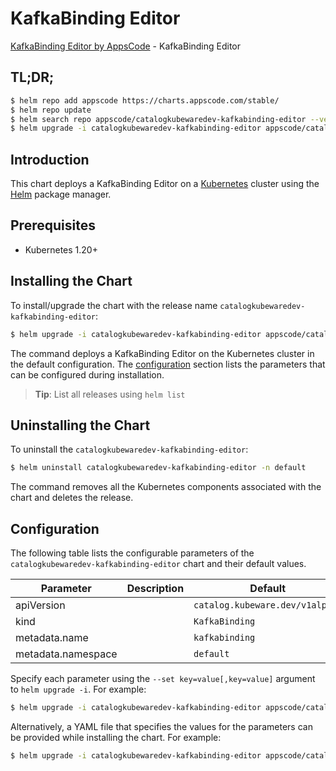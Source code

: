 # KafkaBinding Editor

[KafkaBinding Editor by AppsCode](https://byte.builders) - KafkaBinding Editor

## TL;DR;

```bash
$ helm repo add appscode https://charts.appscode.com/stable/
$ helm repo update
$ helm search repo appscode/catalogkubewaredev-kafkabinding-editor --version=v0.22.0
$ helm upgrade -i catalogkubewaredev-kafkabinding-editor appscode/catalogkubewaredev-kafkabinding-editor -n default --create-namespace --version=v0.22.0
```

## Introduction

This chart deploys a KafkaBinding Editor on a [Kubernetes](http://kubernetes.io) cluster using the [Helm](https://helm.sh) package manager.

## Prerequisites

- Kubernetes 1.20+

## Installing the Chart

To install/upgrade the chart with the release name `catalogkubewaredev-kafkabinding-editor`:

```bash
$ helm upgrade -i catalogkubewaredev-kafkabinding-editor appscode/catalogkubewaredev-kafkabinding-editor -n default --create-namespace --version=v0.22.0
```

The command deploys a KafkaBinding Editor on the Kubernetes cluster in the default configuration. The [configuration](#configuration) section lists the parameters that can be configured during installation.

> **Tip**: List all releases using `helm list`

## Uninstalling the Chart

To uninstall the `catalogkubewaredev-kafkabinding-editor`:

```bash
$ helm uninstall catalogkubewaredev-kafkabinding-editor -n default
```

The command removes all the Kubernetes components associated with the chart and deletes the release.

## Configuration

The following table lists the configurable parameters of the `catalogkubewaredev-kafkabinding-editor` chart and their default values.

|     Parameter      | Description |                  Default                   |
|--------------------|-------------|--------------------------------------------|
| apiVersion         |             | <code>catalog.kubeware.dev/v1alpha1</code> |
| kind               |             | <code>KafkaBinding</code>                  |
| metadata.name      |             | <code>kafkabinding</code>                  |
| metadata.namespace |             | <code>default</code>                       |


Specify each parameter using the `--set key=value[,key=value]` argument to `helm upgrade -i`. For example:

```bash
$ helm upgrade -i catalogkubewaredev-kafkabinding-editor appscode/catalogkubewaredev-kafkabinding-editor -n default --create-namespace --version=v0.22.0 --set apiVersion=catalog.kubeware.dev/v1alpha1
```

Alternatively, a YAML file that specifies the values for the parameters can be provided while
installing the chart. For example:

```bash
$ helm upgrade -i catalogkubewaredev-kafkabinding-editor appscode/catalogkubewaredev-kafkabinding-editor -n default --create-namespace --version=v0.22.0 --values values.yaml
```
